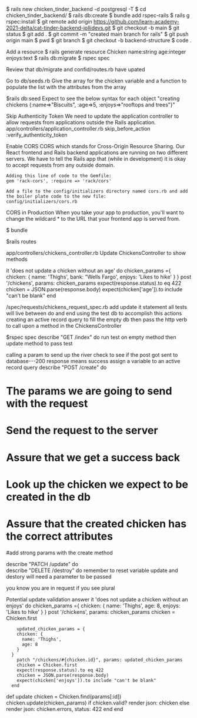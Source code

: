 $ rails new chicken_tinder_backend -d postgresql -T
 $ cd chicken_tinder_backend/
$ rails db:create
$ bundle add rspec-rails
 $ rails g rspec:install
 $ git remote add origin https://github.com/learn-academy-2021-delta/cat-tinder-backend-jollidevs.git
 $ git checkout -b main
 $ git status
$  git add .
 $ git commit -m "created main branch for rails"
 $ git push origin main
 $  pwd
 $ git branch
$  git checkout -b backend-structure
 $  code .

Add a resource
$ rails generate resource Chicken name:string age:integer enjoys:text
$ rails db:migrate
$ rspec spec

Review that db/migrate and confid/routes.rb have upated

Go to db/seeds.rb
    Give the array for the chicken variable and a function to populate the list with the attributes from the array

$rails db:seed
    Expect to see the below syntax for each object
    "creating chickens {:name=>\"Biscuits\", :age=>5, :enjoys=>\"rooftops and trees\"}"

Skip Authenticity Token
We need to update the application controller to allow requests from applications outside the Rails application.
app/controllers/application_controller.rb
    skip_before_action :verify_authenticity_token

Enable CORS
CORS which stands for Cross-Origin Resource Sharing. Our React frontend and Rails backend applications are running on two different servers. We have to tell the Rails app that (while in development) it is okay to accept requests from any outside domain.

    Adding this line of code to the Gemfile:
    gem 'rack-cors', :require => 'rack/cors'

    Add a file to the config/initializers directory named cors.rb and add the boiler plate code to the new file:
    config/initializers/cors.rb

CORS in Production
When you take your app to production, you'll want to change the wildcard * to the URL that your frontend app is served from.

$ bundle

$rails routes


app/controllers/chickens_controller.rb
Update ChickensController to show methods

it 'does not update a chicken without an age' do
      chicken_params ={
        chicken: {
            name: 'Thighs',
            bank: "Wells Fargo',
            enjoys: 'Likes to hike'
        }
      }
      post '/chickens', params: chicken_params
      expect(response.status).to eq 422
      chicken = JSON.parse(response.body)
      expect(chicken['age']).to include "can't be blank"
      end

/spec/requests/chickens_request_spec.rb
add update it statement
all tests will live between do and end
using the test db to accomplish this actions
creating an active record query to fill the empty db
then pass the http verb to call upon a method in the ChickensController

$rspec spec
describe "GET /index" do
run test on empty method then update method to pass test

calling a param to send up the river
check to see if the post got sent to database---200 response means success
assign a variable to an active record query
describe "POST /create" do
# The params we are going to send with the request
 # Send the request to the server
 # Assure that we get a success back
 # Look up the chicken we expect to be created in the db
   # Assure that the created chicken has the correct attributes
   #add strong params with the create method

describe "PATCH /update" do   
describe "DELETE /destroy" do
    remember to reset variable
   update and destory will need a parameter to be passed

you know you are in request if you see plural

Potential update validation answer
it 'does not update a chicken without an enjoys' do
        chicken_params ={
          chicken: {
            name: 'Thighs',
            age: 8,
            enjoys: 'Likes to hike'
          }
        }
        post '/chickens', params: chicken_params
        chicken = Chicken.first
      
        updated_chicken_params = {
        chicken: {
          name: 'Thighs',
          age: 8
        }
      }
        patch "/chickens/#{chicken.id}", params: updated_chicken_params
        chicken = Chicken.first
        expect(response.status).to eq 422
        chicken = JSON.parse(response.body)
        expect(chicken['enjoys']).to include "can't be blank"
      end

def update
        chicken = Chicken.find(params[:id])
        chicken.update(chicken_params)
        if chicken.valid?
            render json: chicken
        else
            render json: chicken.errors, status: 422
        end
    end

